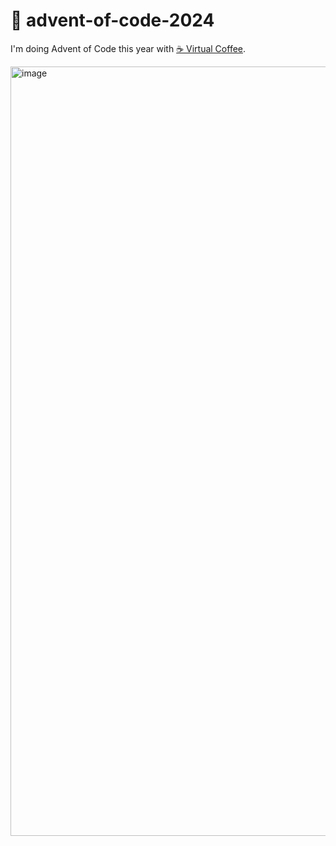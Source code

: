 # 🎄 advent-of-code-2024

I'm doing Advent of Code this year with [☕️ Virtual Coffee](https://virtualcoffee.io).

<img width="1231" alt="image" src="https://github.com/user-attachments/assets/b18df066-9e15-4c7b-b3f7-3675d06716d9" />
